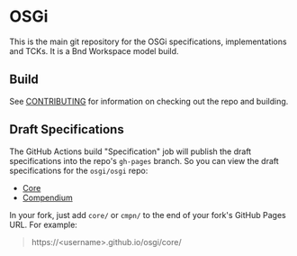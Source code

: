 # OSGi

This is the main git repository for the OSGi specifications, implementations and TCKs. It is a Bnd Workspace model build.

## Build

See [CONTRIBUTING](CONTRIBUTING.md) for information on checking out the repo and building.

## Draft Specifications

The GitHub Actions build "Specification" job will publish the draft specifications into the repo's `gh-pages` branch. So you can  view the draft specifications for the `osgi/osgi` repo:

- [Core](https://osgi.github.io/osgi/core/)
- [Compendium](https://osgi.github.io/osgi/cmpn/)

In your fork, just add `core/` or `cmpn/` to the end of your fork's GitHub Pages URL. For example:

> https://&lt;username&gt;.github.io/osgi/core/

